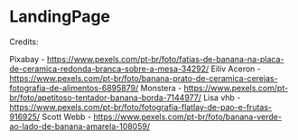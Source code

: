 # LandingPage

Credits:

Pixabay - https://www.pexels.com/pt-br/foto/fatias-de-banana-na-placa-de-ceramica-redonda-branca-sobre-a-mesa-34292/
Eiliv Aceron - https://www.pexels.com/pt-br/foto/banana-prato-de-ceramica-cerejas-fotografia-de-alimentos-6895879/
Monstera - https://www.pexels.com/pt-br/foto/apetitoso-tentador-banana-borda-7144977/
Lisa vhb - https://www.pexels.com/pt-br/foto/fotografia-flatlay-de-pao-e-frutas-916925/
Scott Webb - https://www.pexels.com/pt-br/foto/banana-verde-ao-lado-de-banana-amarela-108059/